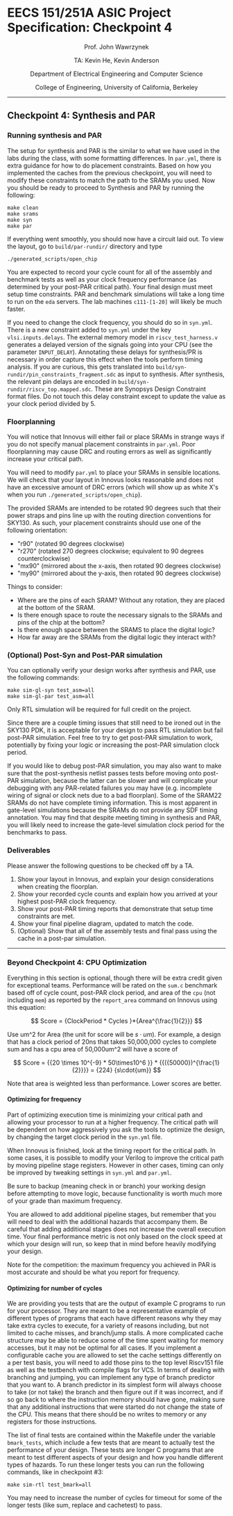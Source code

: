 # EECS 151/251A ASIC Project Specification: Checkpoint 4
<p align="center">
Prof. John Wawrzynek
</p>
<p align="center">
TA: Kevin He, Kevin Anderson
</p>
<p align="center">
Department of Electrical Engineering and Computer Science
</p>
<p align="center">
College of Engineering, University of California, Berkeley
</p>

---

## Checkpoint 4: Synthesis and PAR

### Running synthesis and PAR

The setup for synthesis and PAR is the similar to what we have used in the labs during the class,
with some formatting differences.  In `par.yml`, there is extra guidance 
for how to do placement constraints. Based on how you implemented the caches from the previous
checkpoint, you will need to modify these constraints to match the path to the SRAMs you used. Now you should be ready to proceed to Synthesis and PAR by running the following:

```
make clean
make srams
make syn
make par
```

If everything went smoothly, you should now have a circuit laid out. To view the layout, go to
`build/par-rundir/` directory and type

```
./generated_scripts/open_chip
```

You are expected to record your cycle count for all of the assembly and benchmark tests as well as your clock frequency performance (as
determined by your post-PAR critical path). Your final design must meet setup time constraints. PAR and benchmark simulations will take a long time to run on the `eda` servers. The lab machines `c111-[1-20]` will likely be much faster.

If you need to change the clock frequency, you should do so in `syn.yml`.
There is a new constraint added to `syn.yml` under the key `vlsi.inputs.delays`. 
The external memory model in `riscv_test_harness.v` generates a delayed version of the signals
going into your CPU (see the parameter `INPUT_DELAY`). Annotating these delays for synthesis/PR 
is necessary in order capture this effect when the tools perform timing analysis. If you are
curious, this gets translated into `build/syn-rundir/pin_constraints_fragment.sdc`
as input to synthesis. After synthesis, the relevant pin delays are encoded in
`build/syn-rundir/riscv_top.mapped.sdc`. These are Synopsys Design Constraint
format files. Do not touch this delay constraint except to update the value as your clock period
divided by 5.

### Floorplanning

You will notice that Innovus will either fail or place SRAMs in strange ways if you do not 
specify manual placement constraints in `par.yml`. Poor floorplanning may cause DRC and routing errors
as well as significantly increase your critical path.

You will need to modify `par.yml` to place your SRAMs in sensible locations. We will check that your
layout in Innovus looks reasonable and does not have an excessive amount of DRC errors (which will
show up as white X's when you run `./generated_scripts/open_chip`).

The provided SRAMs are intended to be rotated 90 degrees such that their power straps and pins line up
with the routing direction conventions for SKY130. As such, your placement constraints should use
one of the following orientation:

- "r90"  (rotated 90 degrees clockwise)
- "r270" (rotated 270 degrees clockwise; equivalent to 90 degrees counterclockwise)
- "mx90" (mirrored about the x-axis, then rotated 90 degrees clockwise)
- "my90" (mirrored about the y-axis, then rotated 90 degrees clockwise)

Things to consider:
- Where are the pins of each SRAM? Without any rotation, they are placed at the bottom of the SRAM.
- Is there enough space to route the necessary signals to the SRAMs and pins of the chip at the bottom?
- Is there enough space between the SRAMS to place the digital logic?
- How far away are the SRAMs from the digital logic they interact with?

### (Optional) Post-Syn and Post-PAR simulation

You can optionally verify your design works after synthesis and PAR, use the following commands:

```
make sim-gl-syn test_asm=all
make sim-gl-par test_asm=all
```
Only RTL simulation will be required for full credit on the project.

Since there are a couple timing issues that still need to be ironed out in the SKY130 PDK, it is acceptable for your design to pass RTL simulation but fail post-PAR simulation. Feel free to try to get post-PAR simulation to work, potentially by fixing your logic or increasing the post-PAR simulation clock period.

If you would like to debug post-PAR simulation, you may also want to make sure that the post-synthesis netlist passes tests before moving onto post-PAR simulation, because the latter can be slower and will complicate your debugging with any PAR-related failures you may have (e.g. incomplete wiring of signal or clock nets
due to a bad floorplan).
Some of the SRAM22 SRAMs do not have complete timing information.
This is most apparent in gate-level simulations because the SRAMs do not provide any SDF
timing annotation. You may find that despite meeting timing in synthesis and PAR, you will
likely need to increase the gate-level simulation clock period for the benchmarks to pass.

### Deliverables

Please answer the following questions to be checked off by a TA.
1. Show your layout in Innovus, and explain your design considerations when creating the floorplan.
2. Show your recorded cycle counts and explain how you arrived at your highest post-PAR clock frequency.
3. Show your post-PAR timing reports that demonstrate that setup time constraints are met.
2. Show your final pipeline diagram, updated to match the code.
3. (Optional) Show that all of the assembly tests and final pass using the cache in a post-par simulation.

---

### Beyond Checkpoint 4: CPU Optimization

Everything in this section is optional, though there will be extra credit given for exceptional teams. Performance will be rated on the `sum.c` benchmark based off of cycle count, post-PAR clock period, and area of the `cpu` (not including `mem`) as reported by the `report_area` command on Innovus using this equation:

$$
Score = {ClockPeriod * Cycles }*{Area^{\frac{1}{2}}}
$$

Use um^2 for Area (the unit for score will be $s\cdot{um}$). For example, a design that has a clock period of 20ns that takes 50,000,000 cycles to complete sum and has a cpu area of 50,000um^2 will have a score of 

$$
Score = {{20 \times 10^{-9} * 50\times10^6 }} * {{({50000})^{\frac{1}{2}}}} = {224} {s\cdot{um}}
$$

Note that area is weighted less than performance. Lower scores are better.
#### Optimizing for frequency

Part of optimizing execution time is minimizing your critical path and
allowing your processor to run at a higher frequency. The critical path will
be dependent on how aggressively you ask the tools to optimize the design, by changing the target clock
period in the `syn.yml` file.

When Innovus is finished, look at the timing report for the critical path. In some cases, it is possible
to modify your Verilog to improve the critical path by moving pipeline stage registers. However in other
cases, timing can only be improved by tweaking settings in `syn.yml` and `par.yml`.

Be sure to backup (meaning check in or branch) your working design before attempting to move
logic, because functionality is worth much more of your grade than maximum frequency.

You are allowed to add additional pipeline stages, but remember that you will need to deal with the additional hazards that accompany them.
Be careful that adding additional stages does not increase the overall execution time.
Your final performance metric is not only based on the clock speed at which your design will run, so keep
that in mind before heavily modifying your design.

Note for the competition: the maximum frequency
you achieved in PAR is most accurate and should be what you report for
frequency.

#### Optimizing for number of cycles
We are providing you tests that are the output of example C programs to run for your processor. They
are meant to be a representative example of different types of programs that each have different reasons
why they may take extra cycles to execute, for a variety of reasons including, but not limited to cache
misses, and branch/jump stalls. A more complicated cache structure may be able to reduce some of the
time spent waiting for memory accesses, but it may not be optimal for all cases. If you implement a
configurable cache you are allowed to set the cache settings differently on a per test basis, you will need
to add those pins to the top level Riscv151 file as well as the testbench with compile flags for VCS. In
terms of dealing with branching and jumping, you can implement any type of branch predictor that you
want to. A branch predictor in its simplest form will always choose to take (or not take) the branch and
then figure out if it was incorrect, and if so go back to where the instruction memory should have gone,
making sure that any additional instructions that were started do not change the state of the CPU. This
means that there should be no writes to memory or any registers for those instructions.

The list of final tests are contained within the Makefile under the variable `bmark_tests`, which
include a few tests that are meant to actually test the performance of your design. These tests are longer
C programs that are meant to test different aspects of your design and how you handle different types
of hazards. To run these longer tests you can run the following commands, like in checkpoint #3:
```
make sim-rtl test_bmark=all
```
You may need to increase the number of cycles for timeout for some of the longer tests (like sum,
replace and cachetest) to pass.
